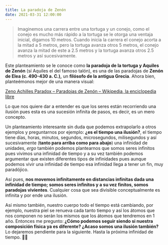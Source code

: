 ```yaml
---
title: La paradoja de Zenón
date: 2021-03-31 12:00:00
---
```

<blockquote>
	<p>Imaginemos una carrera entre una tortuga y un conejo, como el conejo es mucho más rápido a la tortuga se le otorga una ventaja inicial, digamos 10 metros. Cuando inicia la carrera el conejo acorta a la mitad a 5 metros, pero la tortuga avanza otros 5 metros, el conejo avanza la mitad de este a 2.5 metros y la tortuga avanza otros 2.5 metros y así sucesivamente.</p>
</blockquote>

<p>Este planteamiento se le conoce como <strong>la paradoja de la tortuga y Aquiles de Zenón</strong> (sí Aquiles el del famoso talón), es una de las paradojas de <strong>Zenón de Elea (c. 490-430 a. C.),</strong> un <strong>filósofo de la antigua Grecia</strong>. Ahora bien, planteémonos mejor de una manera visual:</p>

<Imagen src="https://upload.wikimedia.org/wikipedia/commons/thumb/6/66/Zeno_Achilles_Paradox.png/1024px-Zeno_Achilles_Paradox.png" width="500px">
	<a href="https://es.wikipedia.org/wiki/Paradojas_de_Zen%C3%B3n#/media/Archivo:Zeno_Achilles_Paradox.png" target="_blank" rel="noopener noreferrer nofollow">Zeno Achilles Paradox – Paradojas de Zenón – Wikipedia, la enciclopedia libre</a>
</Imagen>

<p>Lo que nos quiere dar a entender es que los seres están recorriendo una ilusión pues esta es una sucesión infinita de pasos, es decir, es un mero concepto.</p>

<p>Un planteamiento interesante sin duda que podemos extrapolarlo a otros ejemplos y preguntarnos por ejemplo: <strong>¿es el tiempo una ilusión?</strong>, el tiempo tiene días, horas, minutos, segundos, microsegundos, milisegundos y así sucesivamente (<strong>tanto para arriba como para abajo</strong>) una infinidad de unidades, <em>ergo</em> también podemos plantearnos que somos seres infinitos pues vivimos una infinidad de tiempo y a su vez también podemos argumentar que existen diferentes tipos de infinidades pues aunque podemos vivir una infinidad de tiempo esa infinidad llega a tener un fin, muy paradójico.</p>

<p>Así pues, <strong>nos movemos infinitamente en distancias infinitas dada una infinidad de tiempo; somos seres infinitos y a su vez finitos, somos paradojas vivientes</strong>. Cualquier cosa que sea divisible conceptualmente es infinita y por ende una ilusión.</p>

<p>Así mismo también, nuestro cuerpo todo el tiempo está cambiando, por ejemplo, nuestra piel se renueva cada tanto tiempo y así los átomos que nos componen no serán los mismos que los átomos que tendremos en 1 año. Entonces me pregunto:<strong> ¿Cómo podemos seguir siendo si nuestra composición física ya es diferente? ¿Acaso somos una ilusión también?</strong> Lo dejaremos pendiente para la siguiente. Hasta la próxima infinidad de tiempo. ✌🏻</p>